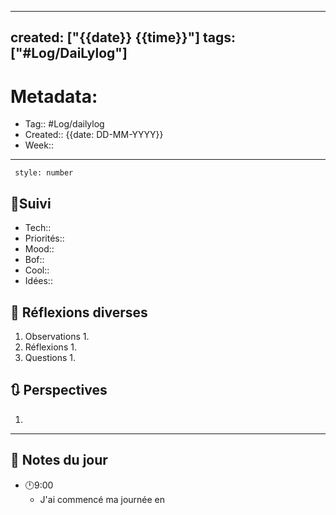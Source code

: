 
---
created: ["{{date}} {{time}}"]
tags: ["#Log/DaiLylog"]
---
# Metadata:
- Tag:: #Log/dailylog
- Created:: {{date: DD-MM-YYYY}}
- Week:: 

---

```toc
 style: number
```

## 🔷Suivi
- Tech:: 
- Priorités::
- Mood::
- Bof::
- Cool::
- Idées::

##  💬 Réflexions diverses 

1. Observations
	1. 
2. Réflexions
	1. 
3. Questions
	1. 

## 🔃 Perspectives

1. 
---

## 📅 Notes du jour

- 🕛9:00 
	- J'ai commencé ma journée en 